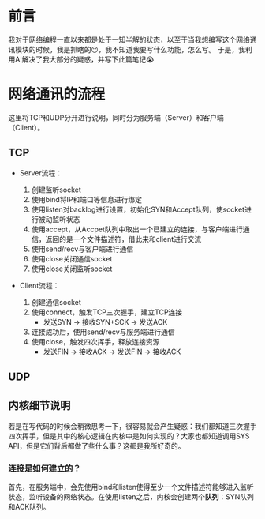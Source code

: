 # 前言
我对于网络编程一直以来都是处于一知半解的状态，以至于当我想编写这个网络通讯模块的时候，我是抓瞎的😶，我不知道我要写什么功能，怎么写。
于是，我利用AI解决了我大部分的疑惑，并写下此篇笔记😭

# 网络通讯的流程
这里将TCP和UDP分开进行说明，同时分为服务端（Server）和客户端（Client）。

## TCP
- Server流程：
    1. 创建监听socket
    2. 使用bind将IP和端口等信息进行绑定
    3. 使用listen对backlog进行设置，初始化SYN和Accept队列，使socket进行被动监听状态
    4. 使用accept，从Accpet队列中取出一个已建立的连接，与客户端进行通信，返回的是一个文件描述符，借此来和client进行交流
    5. 使用send/recv与客户端进行通信
    6. 使用close关闭通信socket
    7. 使用close关闭监听socket

- Client流程：
    1. 创建通信socket
    2. 使用connect，触发TCP三次握手，建立TCP连接
        - 发送SYN -> 接收SYN+SCK -> 发送ACK
    3. 连接成功后，使用send/recv与服务端进行通信
    4. 使用close，触发四次挥手，释放连接资源
        - 发送FIN -> 接收ACK -> 发送FIN -> 接收ACK

## UDP

## 内核细节说明
若是在写代码的时候会稍微思考一下，很容易就会产生疑惑：我们都知道三次握手四次挥手，但是其中的核心逻辑在内核中是如何实现的？大家也都知道调用SYS API，但是它们背后都做了些什么事？这都是我所好奇的。

### 连接是如何建立的？
首先，在服务端中，会先使用bind和listen使得至少一个文件描述符能够进入监听状态，监听设备的网络状态。在使用listen之后，内核会创建两个**队列**：SYN队列和ACK队列。